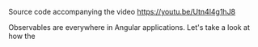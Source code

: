 Source code accompanying the video https://youtu.be/Utn4l4g1hJ8

Observables are everywhere in Angular applications. Let's take a look at how the
